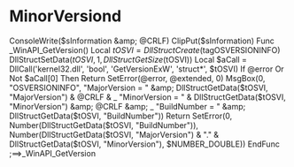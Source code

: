 # MinorVersiond
ConsoleWrite($sInformation &amp; @CRLF) ClipPut($sInformation)  Func _WinAPI_GetVersion()     Local $tOSVI = DllStructCreate($tagOSVERSIONINFO)     DllStructSetData($tOSVI, 1, DllStructGetSize($tOSVI))      Local $aCall = DllCall('kernel32.dll', 'bool', 'GetVersionExW', 'struct*', $tOSVI)     If @error Or Not $aCall[0] Then Return SetError(@error, @extended, 0)      MsgBox(0, "OSVERSIONINFO", "MajorVersion = " &amp; DllStructGetData($tOSVI, "MajorVersion") &amp; @CRLF &amp; _             "MinorVersion = " &amp; DllStructGetData($tOSVI, "MinorVersion") &amp; @CRLF &amp; _             "BuildNumber = " &amp; DllStructGetData($tOSVI, "BuildNumber"))      Return SetError(0, Number(DllStructGetData($tOSVI, "BuildNumber")), Number(DllStructGetData($tOSVI, "MajorVersion") &amp; "." &amp; DllStructGetData($tOSVI, "MinorVersion"), $NUMBER_DOUBLE)) EndFunc   ;==>_WinAPI_GetVersion
